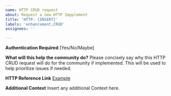 ```yaml
---
name: HTTP CRUD request
about: Request a new HTTP Impplement
title: 'HTTP: {INSERT}'
labels: 'enhancement,CRUD'
assignees: ''

---
```

**Authentication Required**
[Yes/No/Maybe]

**What will this help the community do?**
Please concisely say why this HTTP CRUD request will do for the community if implemented. This will be
used to help prioritize issues if needed. 

**HTTP Reference Link**
[Example](https://docs.bsky.app/docs/api/app-bsky-actor-get-profile)

**Additional Context**
Insert any additional Context here.

